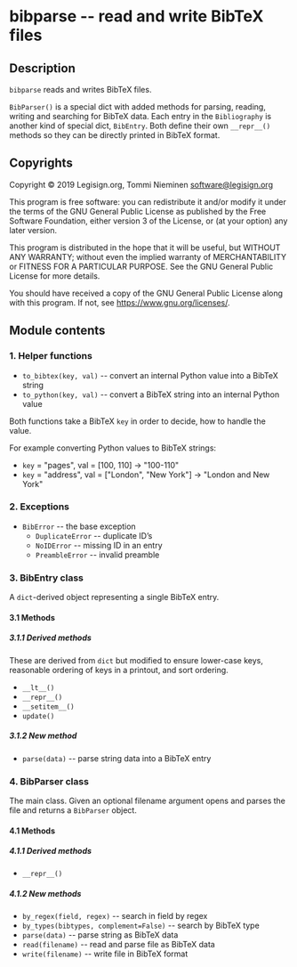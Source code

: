 # bibparse -- read and write BibTeX files

## Description

`bibparse` reads and writes BibTeX files.

`BibParser()` is a special dict with added methods for parsing, reading, writing and searching for BibTeX data. Each entry in the `Bibliography` is another kind of special dict, `BibEntry`. Both define their own `__repr__()` methods so they can be directly printed in BibTeX format.

## Copyrights

Copyright © 2019 Legisign.org, Tommi Nieminen <software@legisign.org>

This program is free software: you can redistribute it and/or modify it under the terms of the GNU General Public License as published by the Free Software Foundation, either version 3 of the License, or (at your option) any later version.

This program is distributed in the hope that it will be useful, but WITHOUT ANY WARRANTY; without even the implied warranty of MERCHANTABILITY or FITNESS FOR A PARTICULAR PURPOSE. See the GNU General Public License for more details.

You should have received a copy of the GNU General Public License along with this program.  If not, see <https://www.gnu.org/licenses/>.

## Module contents

### 1. Helper functions

* `to_bibtex(key, val)` -- convert an internal Python value into a BibTeX string
* `to_python(key, val)` -- convert a BibTeX string into an internal Python value

Both functions take a BibTeX `key` in order to decide, how to handle the value.

For example converting Python values to BibTeX strings:

* `key` = "pages", val = [100, 110] → "100-110"
* `key` = "address", val = ["London", "New York"] → "London and New York"

### 2. Exceptions

* `BibError` -- the base exception
    * `DuplicateError` -- duplicate ID’s
    * `NoIDError` -- missing ID in an entry
    * `PreambleError` -- invalid preamble

### 3. BibEntry class

A `dict`-derived object representing a single BibTeX entry.

#### 3.1 Methods

##### 3.1.1 Derived methods

These are derived from `dict` but modified to ensure lower-case keys, reasonable ordering of keys in a printout, and sort ordering.

* `__lt__()`
* `__repr__()`
* `__setitem__()`
* `update()`

##### 3.1.2 New method

* `parse(data)` -- parse string data into a BibTeX entry

### 4. BibParser class

The main class. Given an optional filename argument opens and parses the file and returns a `BibParser` object.

#### 4.1  Methods

##### 4.1.1 Derived methods

* `__repr__()`

##### 4.1.2 New methods

* `by_regex(field, regex)` -- search in field by regex
* `by_types(bibtypes, complement=False)` -- search by BibTeX type
* `parse(data)`  -- parse string as BibTeX data
* `read(filename)` -- read and parse file as BibTeX data
* `write(filename)` -- write file in BibTeX format
